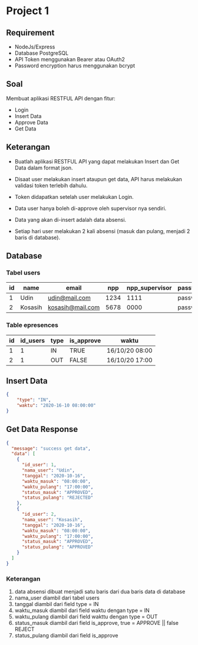 # Project 1

## Requirement
- NodeJs/Express
- Database PostgreSQL
- API Token menggunakan Bearer atau OAuth2
- Password encryption harus menggunakan bcrypt

## Soal
Membuat aplikasi RESTFUL API dengan fitur: 
- Login
- Insert Data
- Approve Data
- Get Data

## Keterangan
- Buatlah aplikasi RESTFUL API yang dapat melakukan Insert dan Get Data dalam format json.

- Disaat user melakukan insert ataupun get data, API harus melakukan validasi token terlebih
dahulu.

- Token didapatkan setelah user melakukan Login.

- Data user hanya boleh di-approve oleh supervisor nya sendiri.

- Data yang akan di-insert adalah data absensi.

- Setiap hari user melakukan 2 kali absensi (masuk dan pulang, menjadi 2 baris di database).

## Database

### Tabel users

| id          | name        | email         |npp             | npp_supervisor | password |
| ----------- | ----------- | ------------  | -------------- | -------------- | -------- |
| 1           | Udin        | udin@mail.com | 1234           | 1111           | password |
| 2           | Kosasih     | kosasih@mail.com | 5678           | 0000           | password |

### Table epresences

| id          | id_users    | type          |is_approve      | waktu          |
| ----------- | ----------- | ------------  | -------------- | -------------- |
| 1           | 1           | IN            | TRUE           | 16/10/20 08:00 |
| 2           | 1           | OUT           | FALSE          | 16/10/20 17:00 |


## Insert Data
```json
{
	"type": "IN",
	"waktu": "2020-16-10 08:00:00"
}
```

## Get Data Response
```json
{
  "message": "success get data",
  "data": [
    {
      "id_user": 1,
      "nama_user": "Udin",
      "tanggal": "2020-10-16",
      "waktu_masuk": "08:00:00",
      "waktu_pulang": "17:00:00",
      "status_masuk": "APPROVED",
      "status_pulang": "REJECTED"
    },
    {
      "id_user": 2,
      "nama_user": "Kosasih",
      "tanggal": "2020-10-16",
      "waktu_masuk": "08:00:00",
      "waktu_pulang": "17:00:00",
      "status_masuk": "APPROVED",
      "status_pulang": "APPROVED"
    }
  ]
}
```
### Keterangan
1. data absensi dibuat menjadi satu baris dari dua baris data di database
2. nama_user diambil dari tabel users
3. tanggal diambil dari field type = IN
4. waktu_masuk diambil dari field waktu dengan type = IN
5. waktu_pulang diambil dari field wakttu dengan type = OUT
6. status_masuk diambil dari field is_approve, true = APPROVE || false REJECT
7. status_pulang diambil dari field is_approve
